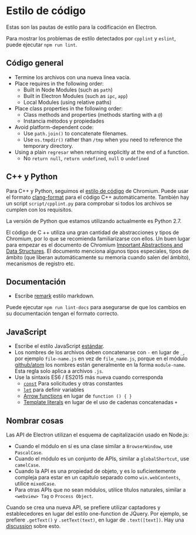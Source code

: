 # Estilo de código

Estas son las pautas de estilo para la codificación en Electron.

Para mostrar los problemas de estilo detectados por `cpplint` y `eslint`, puede ejecutar `npm run lint`.

## Código general

* Termine los archivos con una nueva linea vacía.
* Place requires in the following order: 
  * Built in Node Modules (such as `path`)
  * Built in Electron Modules (such as `ipc`, `app`)
  * Local Modules (using relative paths)
* Place class properties in the following order: 
  * Class methods and properties (methods starting with a `@`)
  * Instancia métodos y propiedades
* Avoid platform-dependent code: 
  * Use `path.join()` to concatenate filenames.
  * Use `os.tmpdir()` rather than `/tmp` when you need to reference the temporary directory.
* Using a plain `regresar` when returning explicitly at the end of a function. 
  * No `return null`, `return undefined`, `null` o `undefined`

## C++ y Python

Para C++ y Python, seguimos el [estilo de código](https://www.chromium.org/developers/coding-style) de Chromium. Puede usar el formato [clang-format](clang-format.md) para el código C++ automáticamente. También hay un script `script/cpplint.py` para comprobar si todos los archivos se cumplen con los requisitos.

La versión de Python que estamos utilizando actualmente es Python 2.7.

El código de C ++ utiliza una gran cantidad de abstracciones y tipos de Chromium, por lo que se recomienda familiarizarse con ellos. Un buen lugar para empezar es el documento de Chromium [Important Abstractions and Data Structures](https://www.chromium.org/developers/coding-style/important-abstractions-and-data-structures). El documento menciona algunos tipos especiales, tipos de ámbito (que liberan automáticamente su memoria cuando salen del ámbito), mecanismos de registro etc.

## Documentación

* Escribe [remark](https://github.com/remarkjs/remark) estilo markdown.

Puede ejecutar `npm run lint-docs` para asegurarse de que los cambios en su documentación tengan el formato correcto.

## JavaScript

* Escribe el estilo JavaScript [estándar](https://npm.im/standard).
* Los nombres de los archivos deben concatenarse con `-` en lugar de `_`, por ejemplo `file-name.js` en vez de `file_name.js`, porque en el módulo [github/atom](https://github.com/github/atom) los nombres están generalmente en la forma `module-name`. Esta regla solo aplica a archivos `.js`.
* Use la sintaxis ES6 / ES2015 más nueva cuando corresponda 
  * [`const`](https://developer.mozilla.org/en-US/docs/Web/JavaScript/Reference/Statements/const) Para solicitudes y otras constantes
  * [`let`](https://developer.mozilla.org/en-US/docs/Web/JavaScript/Reference/Statements/let) para definir variables
  * [Arrow functions](https://developer.mozilla.org/en-US/docs/Web/JavaScript/Reference/Functions/Arrow_functions) en lugar de `function () { }`
  * [Template literals](https://developer.mozilla.org/en-US/docs/Web/JavaScript/Reference/Template_literals) en lugar de el uso de cadenas concatenadas `+`

## Nombrar cosas

Las API de Electron utilizan el esquema de capitalización usado en Node.js:

* Cuando el módulo en sí es una clase similar a `BrowserWindow`, use `PascalCase`.
* Cuando el módulo es un conjunto de APIs, similar a `globalShortcut`, use `camelCase`.
* Cuando la API es una propiedad de objeto, y es lo suficientemente compleja para estar en un capítulo separado como `win.webContents`, utilice `mixedCase`.
* Para otras APIs que no sean módulos, utilice títulos naturales, similar a `<webview> Tag` o `Process Object`.

Cuando se crea una nueva API, se prefiere utilizar captadores y establecedores en lugar del estilo one-function de JQuery. Por ejemplo, se prefiere `.getText()` y `.setText(text)`, en lugar de `.text([text])`. Hay una [discussion](https://github.com/electron/electron/issues/46) sobre esto.